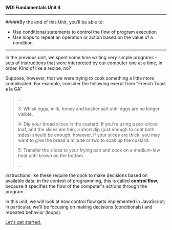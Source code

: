 **WDI Fundamentals Unit 4**

---

#####By the end of this Unit, you'll be able to:
* Use conditional statements to control the flow of program execution
* Use loops to repeat an operation or action based on the value of a condition

---

In the previous unit, we spent some time writing very simple programs - sets of instructions that were interpreted by our computer one at a time, in order. Kind of like a recipe, no?

Suppose, however, that we were trying to cook something a little more complicated. For example, consider the following exerpt from "French Toast a la GA"
> ...
>
> 3: Whisk eggs, milk, honey and kosher salt until eggs are no longer visible.
>
> 4: Dip your bread slices in the custard. If you're using a pre-sliced loaf, and the slices are thin, a short dip (just enough to coat both sides) should be enough; however, if your slices are thick, you may want to give the bread a minute or two to soak up the custard.
>
> 5: Transfer the slices to your frying pan and cook on a medium-low heat until brown on the bottom.
>
> ...

Instructions like these require the cook to make decisions based on available data; in the context of programming, this is called **control flow**, because it specifies the flow of the computer's actions through the program.

In this unit, we will look at how control flow gets implemented in JavaScript; in particular, we'll be focusing on making decisions (conditionals) and repeated behavior (loops).

[Let's get started.](02_lesson.md)
